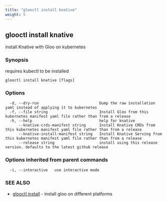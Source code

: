 ```yaml
---
title: "glooctl install knative"
weight: 5
---
```

## glooctl install knative

install Knative with Gloo on kubernetes

### Synopsis

requires kubectl to be installed

```
glooctl install knative [flags]
```

### Options

```
  -d, --dry-run                           Dump the raw installation yaml instead of applying it to kubernetes
  -f, --file string                       Install Gloo from this kubernetes manifest yaml file rather than from a release
  -h, --help                              help for knative
      --knative-crds-manifest string      Install Knative CRDs from this kubernetes manifest yaml file rather than from a release
      --knative-install-manifest string   Install Knative Serving from this kubernetes manifest yaml file rather than from a release
      --release string                    install using this release version. defaults to the latest github release
```

### Options inherited from parent commands

```
  -i, --interactive   use interactive mode
```

### SEE ALSO

* [glooctl install](../glooctl_install)	 - install gloo on different platforms

